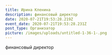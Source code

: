 ```yaml
---
title: Ирина Кленина
description: финансовый директор
date: 2020-07-21T19:53:28.219Z
event_date: 2020-07-21T19:53:28.231Z
post_type: Организатор
picture: /images/uploads/untitled-1-36-1-.png
---
```

финансовый директор